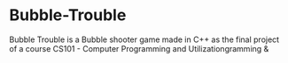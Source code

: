 # Bubble-Trouble
Bubble Trouble is a Bubble shooter game made in C++ as the final project of a course CS101 - Computer Programming and Utilizationgramming &amp; 
